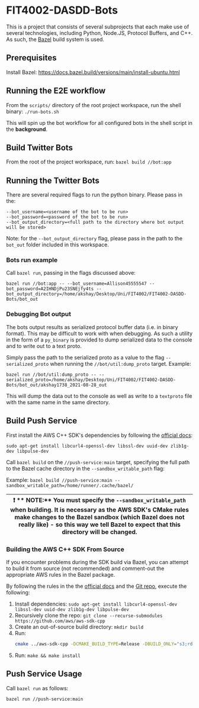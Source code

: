 # FIT4002-DASDD-Bots

This is a project that consists of several subprojects that each make use of several technologies, including Python,
Node.JS, Protocol Buffers, and C++. As such, the [Bazel](https://bazel.build/) build system is used.

## Prerequisites

Install Bazel: https://docs.bazel.build/versions/main/install-ubuntu.html

## Running the E2E workflow

From the `scripts/` directory of the root project workspace, run the shell binary:
`./run-bots.sh`

This will spin up the bot workflow for all configured bots in the shell script in the **background**.

## Build Twitter Bots

From the root of the project workspace, run: `bazel build //bot:app`

## Running the Twitter Bots

There are several required flags to run the python binary. Please pass in the:

```shell
--bot_username=<username of the bot to be run>
--bot_password=<password of the bot to be run>
--bot_output_directory=<full path to the directory where bot output will be stored>
```

Note: for the `--bot_output_directory` flag, please pass in the path to the `bot_out` folder included in this workspace.

### Bots run example

Call `bazel run`, passing in the flags discussed above:

```shell
bazel run //bot:app -- --bot_username=Allison45555547 --bot_password=A2IHNDjPu23SNEjfy4ts --bot_output_directory=/home/akshay/Desktop/Uni/FIT4002/FIT4002-DASDD-Bots/bot_out
```

### Debugging Bot output

The bots output results as serialized protocol buffer data (i.e. in binary format). This may be difficult to work with
when debugging. As such a utility in the form of a `py_binary` is provided to dump serialized data to the console and to
write out to a text proto.

Simply pass the path to the serialized proto as a value to the flag `--serialized_proto` when running
the `//bot/util:dump_proto` target. Example:

```shell
bazel run //bot/util:dump_proto -- --serialized_proto=/home/akshay/Desktop/Uni/FIT4002/FIT4002-DASDD-Bots/bot_out/akshay1738_2021-08-28_out
```

This will dump the data out to the console as well as write to a `textproto` file with the same name in the same
directory.

## Build Push Service

First install the AWS C++ SDK's dependencies by following
the [official docs](https://docs.aws.amazon.com/sdk-for-cpp/v1/developer-guide/setup-linux.html):

`sudo apt-get install libcurl4-openssl-dev libssl-dev uuid-dev zlib1g-dev libpulse-dev`

Call `bazel build` on the `//push-service:main` target, specifying the full path to the Bazel cache directory in
the `--sandbox_writable_path` flag:

Example: `bazel build //push-service:main --sandbox_writable_path=/home/runner/.cache/bazel/`

| :exclamation: ** NOTE:** You must specify the `--sandbox_writable_path` when building. It is necessary as the AWS SDK's CMake rules make changes to the Bazel sandbox (which Bazel does not really like) - so this way we tell Bazel to expect that this directory will be changed. |
|-----------------------------------------|

### Building the AWS C++ SDK From Source

If you encounter problems during the SDK build via Bazel, you can attempt to build it from source (not recommended) and
comment-out the appropriate AWS rules in the Bazel package.

By following the rules in the
the [official docs](https://docs.aws.amazon.com/sdk-for-cpp/v1/developer-guide/setup-linux.html) and
the [Git repo](https://github.com/aws/aws-sdk-cpp), execute the following:

1. Install dependencies: `sudo apt-get install libcurl4-openssl-dev libssl-dev uuid-dev zlib1g-dev libpulse-dev`
2. Recursively clone the repo: `git clone --recurse-submodules https://github.com/aws/aws-sdk-cpp`
3. Create an out-of-source build directory: `mkdir build`
4. Run:
   ```bash
   cmake ../aws-sdk-cpp -DCMAKE_BUILD_TYPE=Release -DBUILD_ONLY="s3;rds" -DBUILD_SHARED_LIBS=ON -DENABLE_TESTING=OFF
   ```
5. Run: `make && make install`

## Push Service Usage

Call `bazel run` as follows:

`bazel run //push-service:main`

